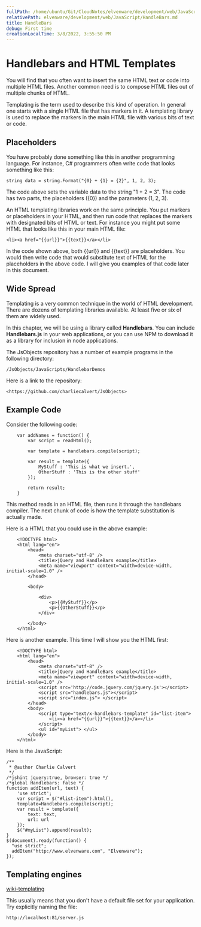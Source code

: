 ```yaml
---
fullPath: /home/ubuntu/Git/CloudNotes/elvenware/development/web/JavaScript/HandleBars.md
relativePath: elvenware/development/web/JavaScript/HandleBars.md
title: HandleBars
debug: First time
creationLocalTime: 3/8/2022, 3:55:50 PM
---
```


<!-- toc -->
<!-- tocstop -->

# Handlebars and HTML Templates

You will find that you often want to insert the same HTML text or code
into multiple HTML files. Another common need is to compose HTML files
out of multiple chunks of HTML.

Templating is the term used to describe this kind of operation. In general
one starts with a single HTML file that has markers in it. A templating
library is used to replace the markers in the main HTML file with
various bits of text or code.

## Placeholders

You have probably done something like this in another programming
language. For instance, C# programmers often write code that looks
something like this:

    string data = string.Format("{0} + {1} = {2}", 1, 2, 3);

The code above sets the variable data to the string "1 + 2 = 3". The
code has two parts, the placeholders ({0}) and the parameters (1, 2, 3).

An HTML templating libraries work on the same principle. You put
markers or placeholders in your HTML, and then run code that
replaces the markers with designated bits of HTML or text. For instance
you might put some HTML that looks like this in your main HTML file:

	<li><a href="{{url}}">{{text}}</a></li>

In the code shown above, both {{url}} and {{text}} are placeholders.
You would then write code that would substitute text of HTML for the
placeholders in the above code. I will give you examples of that code
later in this document.

## Wide Spread

Templating is a very common technique in the world of HTML development.
There are dozens of templating libraries available. At least five or
six of them are widely used.

In this chapter, we will be using a library called **Handlebars**. You can include
**Handlebars.js** in your web applications, or you can use NPM to download
it as a library for inclusion in node applications.

The JsObjects repository has a number of example programs in the
following directory:

	/JsObjects/JavaScripts/HandlebarDemos

Here is a link to the repository:

	<https://github.com/charliecalvert/JsObjects>


## Example Code

Consider the following code:

```
	var addNames = function() {
		var script = readHtml();

		var template = handlebars.compile(script);

		var result = template({
			MyStuff : 'This is what we insert.',
			OtherStuff : 'This is the other stuff'
		});

		return result;
	}
```

This method reads in an HTML file, then runs it through the handlebars
compiler. The next chunk of code is how the template substitution is
actually made.

Here is a HTML that you could use in the above example:

```
	<!DOCTYPE html>
	<html lang="en">
		<head>
			<meta charset="utf-8" />
			<title>jQuery and HandleBars example</title>
			<meta name="viewport" content="width=device-width, initial-scale=1.0" />
		</head>

		<body>

			<div>
				<p>{{MyStuff}}</p>
				<p>{{OtherStuff}}</p>
			</div>

		</body>
	</html>
```

Here is another example. This time I will show you the HTML first:

``` {.code}
    <!DOCTYPE html>
    <html lang="en">
        <head>
            <meta charset="utf-8" />
            <title>jQuery and HandleBars example</title>   
            <meta name="viewport" content="width=device-width, initial-scale=1.0" />   
            <script src='http://code.jquery.com/jquery.js'></script>
            <script src="handlebars.js"></script>
            <script src="index.js"> </script>      
        </head>
        <body>
            <script type="text/x-handlebars-template" id="list-item">
                <li><a href="{{url}}">{{text}}</a></li>
            </script>
            <ul id="myList"> </ul>   
        </body>
    </html>
```

Here is the JavaScript:

``` {.code}
/**
 * @author Charlie Calvert
 */
/*jshint jquery:true, browser: true */
/*global Handlebars: false */
function addItem(url, text) {
    'use strict';
    var script = $("#list-item").html(),    
    template=Handlebars.compile(script);    
    var result = template({
        text: text,
        url: url
    });    
    $("#myList").append(result);
}
$(document).ready(function() {
  "use strict";
  addItem("http://www.elvenware.com", "Elvenware");
});
```

## Templating engines


[wiki-templating](<https://github.com/joyent/node/wiki/modules#wiki-templating>)

This usually means that you don't have a default file set for your  application.
Try explicitly naming the file:

    http://localhost:81/server.js
